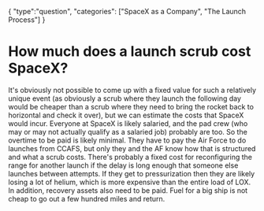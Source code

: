 {
    "type":"question",
    "categories": ["SpaceX as a Company", "The Launch Process"]
}

# How much does a launch scrub cost SpaceX?

It's obviously not possible to come up with a fixed value for such a relatively unique event (as obviously a scrub where they launch the following day would be cheaper than a scrub where they need to bring the rocket back to horizontal and check it over), but we can estimate the costs that SpaceX would incur. Everyone at SpaceX is likely salaried, and the pad crew (who may or may not actually qualify as a salaried job) probably are too. So the overtime to be paid is likely minimal. They have to pay the Air Force to do launches from CCAFS, but only they and the AF know how that is structured and what a scrub costs. There's probably a fixed cost for reconfiguring the range for another launch if the delay is long enough that someone else launches between attempts. If they get to pressurization then they are likely losing a lot of helium, which is more expensive than the entire load of LOX. In addition, recovery assets also need to be paid. Fuel for a big ship is not cheap to go out a few hundred miles and return.
